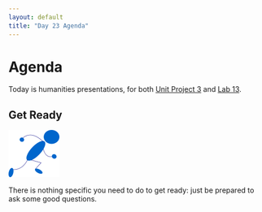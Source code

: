 ```yaml
---
layout: default
title: "Day 23 Agenda"
---
```


# Agenda

Today is humanities presentations, for both [Unit Project 3](../project/project03.html) and [Lab 13](../labs/lab13.html).

## Get Ready

<img class="parimg" alt="Get ready" src="img/getready.png">

There is nothing specific you need to do to get ready: just be prepared to ask some good questions.

<div class="clear"></div>
